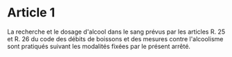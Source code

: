 # Article 1

La recherche et le dosage d'alcool dans le sang prévus par les articles R. 25 et R. 26 du code des débits de boissons et des mesures contre l'alcoolisme sont pratiqués suivant les modalités fixées par le présent arrêté.
